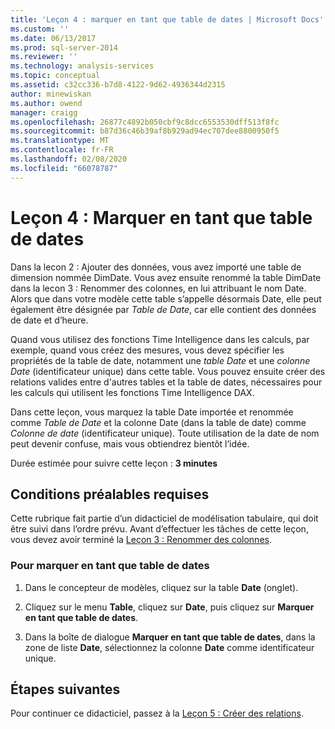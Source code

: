 ```yaml
---
title: 'Leçon 4 : marquer en tant que table de dates | Microsoft Docs'
ms.custom: ''
ms.date: 06/13/2017
ms.prod: sql-server-2014
ms.reviewer: ''
ms.technology: analysis-services
ms.topic: conceptual
ms.assetid: c32cc336-b7d8-4122-9d62-4936344d2315
author: minewiskan
ms.author: owend
manager: craigg
ms.openlocfilehash: 26877c4892b050cbf9c8dcc6553530dff513f8fc
ms.sourcegitcommit: b87d36c46b39af8b929ad94ec707dee8800950f5
ms.translationtype: MT
ms.contentlocale: fr-FR
ms.lasthandoff: 02/08/2020
ms.locfileid: "66078787"
---
```

# <a name="lesson-4-mark-as-date-table"></a>Leçon 4 : Marquer en tant que table de dates
  Dans la lecon 2 : Ajouter des données, vous avez importé une table de dimension nommée DimDate. Vous avez ensuite renommé la table DimDate dans la lecon 3 : Renommer des colonnes, en lui attribuant le nom Date. Alors que dans votre modèle cette table s’appelle désormais Date, elle peut également être désignée par *Table de Date*, car elle contient des données de date et d’heure.  
  
 Quand vous utilisez des fonctions Time Intelligence dans les calculs, par exemple, quand vous créez des mesures, vous devez spécifier les propriétés de la table de date, notamment une *table Date* et une *colonne Date* (identificateur unique) dans cette table. Vous pouvez ensuite créer des relations valides entre d'autres tables et la table de dates, nécessaires pour les calculs qui utilisent les fonctions Time Intelligence DAX.  
  
 Dans cette leçon, vous marquez la table Date importée et renommée comme *Table de Date* et la colonne Date (dans la table de date) comme *Colonne de date* (identificateur unique). Toute utilisation de la date de nom peut devenir confuse, mais vous obtiendrez bientôt l’idée.  
  
 Durée estimée pour suivre cette leçon : **3 minutes**  
  
## <a name="prerequisites"></a>Conditions préalables requises  
 Cette rubrique fait partie d’un didacticiel de modélisation tabulaire, qui doit être suivi dans l’ordre prévu. Avant d’effectuer les tâches de cette leçon, vous devez avoir terminé la [Leçon 3 : Renommer des colonnes](rename-columns.md).  
  
### <a name="to-set-mark-as-date-table"></a>Pour marquer en tant que table de dates  
  
1.  Dans le concepteur de modèles, cliquez sur la table **Date** (onglet).  
  
2.  Cliquez sur le menu **Table**, cliquez sur **Date**, puis cliquez sur **Marquer en tant que table de dates**.  
  
3.  Dans la boîte de dialogue **Marquer en tant que table de dates**, dans la zone de liste **Date**, sélectionnez la colonne **Date** comme identificateur unique.  
  
## <a name="next-steps"></a>Étapes suivantes  
 Pour continuer ce didacticiel, passez à la [Leçon 5 : Créer des relations](lesson-4-create-relationships.md).  
  
  
